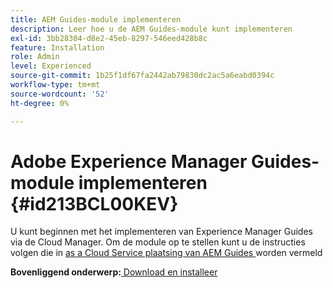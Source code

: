 ```yaml
---
title: AEM Guides-module implementeren
description: Leer hoe u de AEM Guides-module kunt implementeren
exl-id: 3bb28304-d8e2-45eb-8297-546eed428b8c
feature: Installation
role: Admin
level: Experienced
source-git-commit: 1b25f1df67fa2442ab79830dc2ac5a6eabd0394c
workflow-type: tm+mt
source-wordcount: '52'
ht-degree: 0%

---
```


# Adobe Experience Manager Guides-module implementeren {#id213BCL00KEV}

U kunt beginnen met het implementeren van Experience Manager Guides via de Cloud Manager. Om de module op te stellen kunt u de instructies volgen die in [ as a Cloud Service plaatsing van AEM Guides ](../release-info/deploy-xml-on-aemaacs.md) worden vermeld



**Bovenliggend onderwerp:**[ Download en installeer ](download-install.md)
